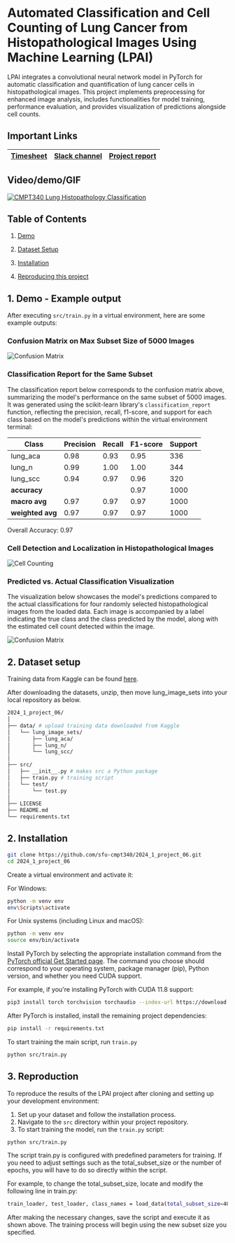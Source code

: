 # Automated Classification and Cell Counting of Lung Cancer from Histopathological Images Using Machine Learning (LPAI)

LPAI integrates a convolutional neural network model in PyTorch for automatic classification and quantification of lung cancer cells in histopathological images. This project implements preprocessing for enhanced image analysis, includes functionalities for model training, performance evaluation, and provides visualization of predictions alongside cell counts.

## Important Links

| [Timesheet](https://1sfu-my.sharepoint.com/:x:/g/personal/hamarneh_sfu_ca/EToNF1db5yZNpQtMwcoy6jMBPKuCop_0wlRcKKu9BY7fyg?e=n970iV) | [Slack channel](https://sfucmpt340spring2024.slack.com/archives/C06EBMFFF3K) | [Project report](https://google.com) |
|-----------|---------------|-------------------------|


## Video/demo/GIF
[![CMPT340 Lung Histopathology Classification](https://img.youtube.com/vi/lGQG9MRGoEw/0.jpg)](https://www.youtube.com/watch?v=lGQG9MRGoEw "CMPT340 Lung Histopathology Classification")

## Table of Contents
1. [Demo](#demo)

2. [Dataset Setup](#dataset-setup)

3. [Installation](#installation)

4. [Reproducing this project](#repro)

<a name="demo"></a>
## 1. Demo - Example output

After executing `src/train.py` in a virtual environment, here are some example outputs:

### Confusion Matrix on Max Subset Size of 5000 Images
![Confusion Matrix](https://i.imgur.com/LVdVacu.png)

### Classification Report for the Same Subset
The classification report below corresponds to the confusion matrix above, summarizing the model's performance on the same subset of 5000 images. It was generated using the scikit-learn library's `classification_report` function, reflecting the precision, recall, f1-score, and support for each class based on the model's predictions within the virtual environment terminal:

| Class     | Precision | Recall | F1-score | Support |
|-----------|-----------|--------|----------|---------|
| lung_aca  | 0.98      | 0.93   | 0.95     | 336     |
| lung_n    | 0.99      | 1.00   | 1.00     | 344     |
| lung_scc  | 0.94      | 0.97   | 0.96     | 320     |
| **accuracy**  |           |        | 0.97     | 1000    |
| **macro avg** | 0.97      | 0.97   | 0.97     | 1000    |
| **weighted avg** | 0.97      | 0.97   | 0.97     | 1000    |

Overall Accuracy: 0.97

### Cell Detection and Localization in Histopathological Images
![Cell Counting](https://i.imgur.com/5A6Omap.png)

### Predicted vs. Actual Classification Visualization

The visualization below showcases the model's predictions compared to the actual classifications for four randomly selected histopathological images from the loaded data. Each image is accompanied by a label indicating the true class and the class predicted by the model, along with the estimated cell count detected within the image. 

![Confusion Matrix](https://i.imgur.com/gcYj0lA.png)

<a name="dataset-setup"></a>
## 2. Dataset setup

Training data from Kaggle can be found [here](https://www.kaggle.com/datasets/andrewmvd/lung-and-colon-cancer-histopathological-images?resource=download). 

After downloading the datasets, unzip, then move lung_image_sets into your local repository as below.

```bash
2024_1_project_06/
│
├── data/ # upload training data downloaded from Kaggle
│   └── lung_image_sets/
│       ├── lung_aca/
│       ├── lung_n/
│       └── lung_scc/
│
├── src/
│   ├── __init__.py # makes src a Python package
│   ├── train.py # training script
│   └── test/ 
│       └── test.py
│
├── LICENSE
├── README.md
└── requirements.txt
```

<a name="installation"></a>

## 2. Installation

```bash
git clone https://github.com/sfu-cmpt340/2024_1_project_06.git
cd 2024_1_project_06
```
Create a virtual environment and activate it:

For Windows:
```bash
python -m venv env
env\Scripts\activate
```

For Unix systems (including Linux and macOS):
```bash
python -m venv env
source env/bin/activate
```

Install PyTorch by selecting the appropriate installation command from the [PyTorch official Get Started page](https://pytorch.org/get-started/locally/). The command you choose should correspond to your operating system, package manager (pip), Python version, and whether you need CUDA support. 

For example, if you're installing PyTorch with CUDA 11.8 support:

```bash
pip3 install torch torchvision torchaudio --index-url https://download.pytorch.org/whl/cu118

```
After PyTorch is installed, install the remaining project dependencies:

```bash
pip install -r requirements.txt
```

To start training the main script, run `train.py`
```bash
python src/train.py
```

<a name="repro"></a>
## 3. Reproduction

To reproduce the results of the LPAI project after cloning and setting up your development environment:

1. Set up your dataset and follow the installation process.
3. Navigate to the `src` directory within your project repository.
4. To start training the model, run the `train.py` script:
```bash
python src/train.py
```

The script train.py is configured with predefined parameters for training. If you need to adjust settings such as the total_subset_size or the number of epochs, you will have to do so directly within the script.

For example, to change the total_subset_size, locate and modify the following line in train.py:
```bash
train_loader, test_loader, class_names = load_data(total_subset_size=400)  # Adjust this number as needed
```
After making the necessary changes, save the script and execute it as shown above. The training process will begin using the new subset size you specified.

